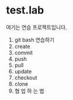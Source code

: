 # test.lab
여기는 연습 프로젝트입니다.
1. git bash 연습하기
2. create
3. commit
4. push
5. pull
6. update
7. checkout
8. clone
9. 협 업 하 는 법
